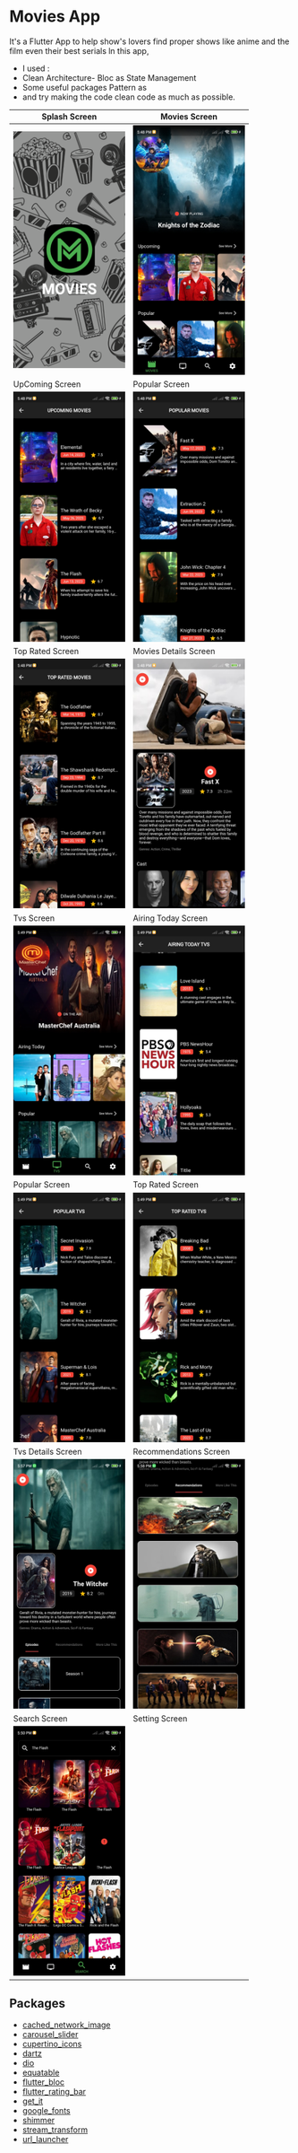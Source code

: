 # Movies App

 It's a Flutter App to help show's lovers find proper shows like anime and the film even their best serials ln this app,
- I used : 
- Clean Architecture- Bloc as State Management
- Some useful packages Pattern as
- and try making the code clean code as much as possible.


| Splash Screen | Movies Screen                       |
|------|-------------------------------------------|
|<img src="assets/screen_shots/1.png" width="200">| <img src="assets/screen_shots/2.jpg" width="200"> |
| UpComing Screen  | Popular Screen                       |
| <img src="assets/screen_shots/3.jpg" width="200"> | <img src="assets/screen_shots/4.jpg" width="200"> |
| Top Rated Screen  | Movies Details Screen                       |
| <img src="assets/screen_shots/5.jpg" width="200"> | <img src="assets/screen_shots/6.jpg" width="200"> |
| Tvs Screen  | Airing Today Screen                       |
| <img src="assets/screen_shots/7.jpg" width="200"> | <img src="assets/screen_shots/8.jpg" width="200"> |
| Popular Screen  | Top Rated Screen                       |
| <img src="assets/screen_shots/9.jpg" width="200"> | <img src="assets/screen_shots/10.jpg" width="200"> |
| Tvs Details Screen  | Recommendations Screen                       |
| <img src="assets/screen_shots/11.jpg" width="200"> | <img src="assets/screen_shots/12.jpg" width="200"> |
| Search Screen  | Setting Screen                       |
| <img src="assets/screen_shots/13.jpg" width="200"> |

## Packages
- [cached_network_image](https://pub.dev/packages/cached_network_image)
- [carousel_slider](https://pub.dev/packages/carousel_slider)
- [cupertino_icons](https://pub.dev/packages/cupertino_icons)
- [dartz](https://pub.dev/packages/dartz)
- [dio](https://pub.dev/packages/dio)
- [equatable](https://pub.dev/packages/equatable)
- [flutter_bloc](https://pub.dev/packages/flutter_bloc)
- [flutter_rating_bar](https://pub.dev/packages/flutter_rating_bar)
- [get_it](https://pub.dev/packages/get_it)
- [google_fonts](https://pub.dev/packages/google_fonts)
- [shimmer](https://pub.dev/packages/shimmer)
- [stream_transform](https://pub.dev/packages/stream_transform)
- [url_launcher](https://pub.dev/packages/url_launcher)

